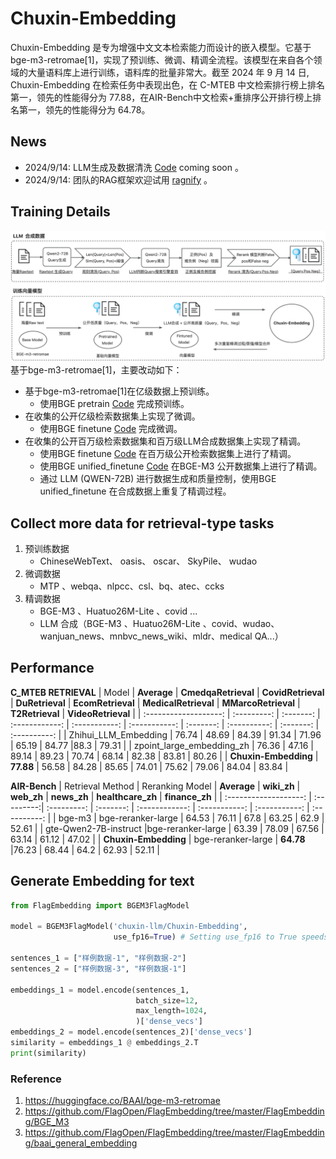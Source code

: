 # Chuxin-Embedding

<!-- Provide a quick summary of what the model is/does. -->
Chuxin-Embedding 是专为增强中文文本检索能力而设计的嵌入模型。它基于bge-m3-retromae[1]，实现了预训练、微调、精调全流程。该模型在来自各个领域的大量语料库上进行训练，语料库的批量非常大。截至 2024 年 9 月 14 日, Chuxin-Embedding 在检索任务中表现出色，在 C-MTEB 中文检索排行榜上排名第一，领先的性能得分为 77.88，在AIR-Bench中文检索+重排序公开排行榜上排名第一，领先的性能得分为 64.78。

## News
- 2024/9/14: LLM生成及数据清洗 [Code](https://github.com/chuxin-llm/Chuxin-Embedding) coming soon 。
- 2024/9/14: 团队的RAG框架欢迎试用 [ragnify](https://github.com/chuxin-llm/ragnify) 。 

## Training Details
![image/png](chuxinembedding.png)
基于bge-m3-retromae[1]，主要改动如下：
<!-- Provide a longer summary of what this model is. -->
- 基于bge-m3-retromae[1]在亿级数据上预训练。
  - 使用BGE pretrain [Code](https://github.com/FlagOpen/FlagEmbedding/tree/master/examples/pretrain) 完成预训练。
- 在收集的公开亿级检索数据集上实现了微调。
  - 使用BGE finetune [Code](https://github.com/FlagOpen/FlagEmbedding/tree/master/examples/finetune) 完成微调。
- 在收集的公开百万级检索数据集和百万级LLM合成数据集上实现了精调。
  - 使用BGE finetune [Code](https://github.com/FlagOpen/FlagEmbedding/tree/master/examples/finetune) 在百万级公开检索数据集上进行了精调。
  - 使用BGE unified_finetune [Code](https://github.com/FlagOpen/FlagEmbedding/tree/master/examples/unified_finetune) 在BGE-M3 公开数据集上进行了精调。
  - 通过 LLM (QWEN-72B) 进行数据生成和质量控制，使用BGE unified_finetune 在合成数据上重复了精调过程。

## Collect more data for retrieval-type tasks
1. 预训练数据
      - ChineseWebText、 oasis、 oscar、 SkyPile、 wudao 
2. 微调数据
      - MTP 、webqa、nlpcc、csl、bq、atec、ccks
3. 精调数据
      - BGE-M3 、Huatuo26M-Lite 、covid ...
      - LLM 合成（BGE-M3 、Huatuo26M-Lite 、covid、wudao、wanjuan_news、mnbvc_news_wiki、mldr、medical QA...）


## Performance
**C_MTEB RETRIEVAL**
| Model                 | **Average** | **CmedqaRetrieval** | **CovidRetrieval** | **DuRetrieval** | **EcomRetrieval**   | **MedicalRetrieval** | **MMarcoRetrieval** | **T2Retrieval** | **VideoRetrieval** |
| :-------------------: | :---------: | :-------: | :------------: | :-----------: | :-----------: | :-------: | :----------: | :-------: | :----------: |
| Zhihui_LLM_Embedding | 	76.74       | 48.69     | 84.39          | 91.34         | 71.96         | 65.19     | 84.77        |88.3     | 79.31        |
|   zpoint_large_embedding_zh  | 76.36       | 47.16     | 89.14          | 89.23         | 70.74          | 68.14     | 82.38        | 83.81     | 80.26        |
| **Chuxin-Embedding** | **77.88**  | 56.58     | 84.28          | 85.65         | 74.01         | 75.62     |   79.06   | 84.04   |   83.84    |


**AIR-Bench**
| Retrieval Method       |    Reranking Model      | **Average** | **wiki_zh** | **web_zh** | **news_zh** | **healthcare_zh**   | **finance_zh** |
| :-------------------: | :---------:| :---------: | :-------: | :------------: | :-----------: | :-----------: | :----------: |
| bge-m3 | bge-reranker-large	|   64.53   | 76.11     |     67.8      | 63.25        |    62.9      |    52.61   |
| gte-Qwen2-7B-instruct  |bge-reranker-large |   63.39    | 78.09     |    67.56     | 63.14         |   61.12    | 47.02    |
| **Chuxin-Embedding** | bge-reranker-large | **64.78** |76.23     | 68.44          |     64.2    | 62.93         | 52.11     |


## Generate Embedding for text
```python
from FlagEmbedding import BGEM3FlagModel

model = BGEM3FlagModel('chuxin-llm/Chuxin-Embedding',  
                       use_fp16=True) # Setting use_fp16 to True speeds up computation with a slight performance degradation

sentences_1 = ["样例数据-1", "样例数据-2"]
sentences_2 = ["样例数据-3", "样例数据-1"]

embeddings_1 = model.encode(sentences_1, 
                            batch_size=12, 
                            max_length=1024, 
                            )['dense_vecs']
embeddings_2 = model.encode(sentences_2)['dense_vecs']
similarity = embeddings_1 @ embeddings_2.T
print(similarity)

```

<!-- Address questions around how the model is intended to be used, including the foreseeable users of the model and those affected by the model. -->

### Reference
1. https://huggingface.co/BAAI/bge-m3-retromae
2. https://github.com/FlagOpen/FlagEmbedding/tree/master/FlagEmbedding/BGE_M3
3. https://github.com/FlagOpen/FlagEmbedding/tree/master/FlagEmbedding/baai_general_embedding
<!-- This section is for the model use without fine-tuning or plugging into a larger ecosystem/app. -->
